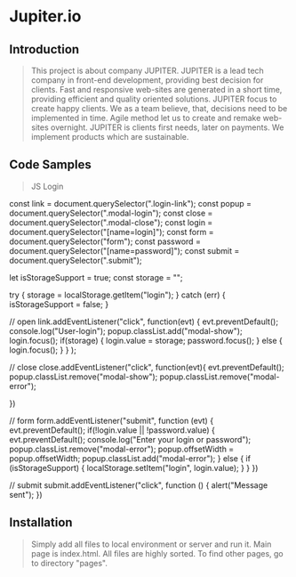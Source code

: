 # Jupiter.io

## Introduction

>This project is about company JUPITER. JUPITER is a lead tech company in front-end development, providing best decision for clients. Fast and responsive web-sites are generated in a short time, providing efficient and quality oriented solutions. JUPITER focus to create happy clients. We as a team believe, that, decisions need to be implemented in time. Agile method let us to create and remake web-sites overnight. JUPITER is clients first needs, later on payments. We implement products which are sustainable. 

## Code Samples

>  JS Login

const link = document.querySelector(".login-link");
const popup = document.querySelector(".modal-login");
const close = document.querySelector(".modal-close");
const login = document.querySelector("[name=login]");
const form = document.querySelector("form");
const password = document.querySelector("[name=password]");
const submit = document.querySelector(".submit");

let isStorageSupport = true;
const storage = "";


try {
    storage = localStorage.getItem("login");
} catch (err) {
    isStorageSupport = false;
}

<!-- On click opens Modal Window -->
// open
link.addEventListener("click", function(evt) {
    evt.preventDefault();
    console.log("User-login");
    popup.classList.add("modal-show");
    login.focus();
    if(storage) {
        login.value = storage;
        password.focus();
    } else {
        login.focus();
    }
} );

<!-- On click on cross closes Modal Window -->
// close
close.addEventListener("click", function(evt){
    evt.preventDefault();
    popup.classList.remove("modal-show");
    popup.classList.remove("modal-error");

})

<!-- Checks if login or password exists, if not shake animation activates at modal window -->
<!--  -->
// form 
form.addEventListener("submit", function (evt) {
    evt.preventDefault();
    if(!login.value || !password.value) {
        evt.preventDefault();
        console.log("Enter your login or password");
        popup.classList.remove("modal-error");
        popup.offsetWidth = popup.offsetWidth;
        popup.classList.add("modal-error");
    } else {
        if (isStorageSupport) {
            localStorage.setItem("login", login.value);
        }
    }
})

<!-- On submit click calls alert window -->
// submit
submit.addEventListener("click", function () {
    alert("Message sent");
})

## Installation

> Simply add all files to local environment or server and run it. Main page is index.html. All files are highly sorted. To find other pages, go to directory "pages". 
